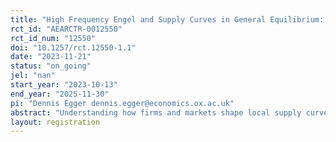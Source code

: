 ```yaml
---
title: "High Frequency Engel and Supply Curves in General Equilibrium: Experimental Evidence from Large Universal Cash Transfers in Malawi"
rct_id: "AEARCTR-0012550"
rct_id_num: "12550"
doi: "10.1257/rct.12550-1.1"
date: "2023-11-21"
status: "on_going"
jel: "nan"
start_year: "2023-10-13"
end_year: "2025-11-30"
pi: "Dennis Egger dennis.egger@economics.ox.ac.uk"
abstract: "Understanding how firms and markets shape local supply curves in general equilibrium, to which degree economies can absorb (and change in response to) large local demand shocks, and how consumers shopping patterns and competitive pressures respond is crucial for understanding long-term development and the effects of macroeconomic policies. We estimate the high-frequency causal impacts of universal USD 550 cash transfers to every adult in the Khongoni District in Malawi on expenditure, prices and market activity. The rollout of the 45 million in cash transfers by the NGO GiveDirectly is randomized across 34 Group Village Headman (GVHs), an administrative unit corresponding approximately to a market catchment area, will reach over 80,000 individuals over the course of 12 months, and correspond to 90% of baseline GDP. Using random variation in treatment timing, together with bi-weekly price data for over 100 products and monthly enterprise surveys in all markets within the study area and a matched sample of markets outside the study area, as well as monthly expenditure surveys with 2500 eligible households, we document high-frequency marginal propensities to consume by product (Engel curves), inflationary impacts, expenditure switching of households across markets, and changes in resulting market activity and the productive environment. This will allow us to trace out short- and medium run supply curves at the firm- and market level."
layout: registration
---
```


